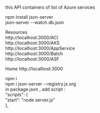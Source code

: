 this API containers of list of Azure services 

npm install json-server <br/>
json-server --watch db.json <br/>



Resources <br/>
http://localhost:3000/ACI <br/>
  http://localhost:3000/AKS <br/>
  http://localhost:3000/AppService <br/>
  http://localhost:3000/Batch <br/>
  http://localhost:3000/ASF <br/>

Home
  http://localhost:3000 <br/>



npm i <br/>
npm i json-server --registry.js.org <br/>
in package.json , add script :  <br/>
    "scripts": { <br/>
      "start": "node server.js" <br/>
    }, <br/>



